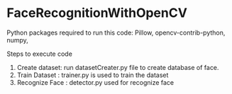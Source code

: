# FaceRecognitionWithOpenCV

Python packages required to run this code:
Pillow,
opencv-contrib-python,
numpy,

Steps to execute code

1) Create dataset:
	run datasetCreater.py file to create database of face.
2) Train Dataset :
    trainer.py is used to train the dataset
3) Recognize Face :
    detector.py used for recognize face